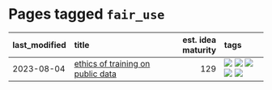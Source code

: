 # Pages tagged `fair_use`

|last_modified|title|est. idea maturity|tags
|:---|:---|---:|:---|
|2023-08-04|[ethics of training on public data](../ethics_of_public_data.md)|129|[![](https://img.shields.io/badge/tag-ai_ethics-795a7e)](../tags/ai_ethics.md) [![](https://img.shields.io/badge/tag-ethics-b5656)](../tags/ethics.md) [![](https://img.shields.io/badge/tag-fair_use-28da35)](../tags/fair_use.md) [![](https://img.shields.io/badge/tag-philosophy-e839f4)](../tags/philosophy.md) [![](https://img.shields.io/badge/tag-remix_culture-ea4c14)](../tags/remix_culture.md)|